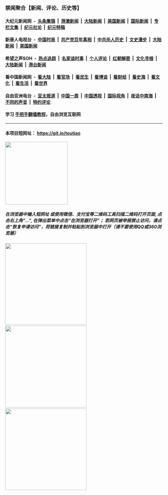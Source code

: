 ### 禁闻聚合【新闻、评论、历史等】

#### 大纪元新闻网 &nbsp;-&nbsp; [头条集锦](indexes/E头条集锦.md?t=03061032) &nbsp;|&nbsp; [港澳新闻](indexes/E港澳新闻.md?t=03061032)  &nbsp;|&nbsp; [大陆新闻](indexes/E大陆新闻.md?t=03061032) &nbsp;|&nbsp; [美国新闻](indexes/E美国新闻.md?t=03061032) &nbsp;|&nbsp; [国际新闻](indexes/E国际新闻.md?t=03061032) &nbsp;|&nbsp; [专栏文集](indexes/E专栏文集.md?t=03061032) &nbsp;|&nbsp; [纪元社论](indexes/E纪元社论.md?t=03061032) &nbsp;|&nbsp; [纪元特稿](indexes/E纪元特稿.md?t=03061032) 

#### 新唐人电视台 &nbsp;-&nbsp; [中国时局](indexes/N中国时局.md?t=03061032) &nbsp;|&nbsp; [共产党百年真相](indexes/N共产党百年真相.md?t=03061032) &nbsp;|&nbsp; [中共杀人历史](indexes/N中共杀人历史.md?t=03061032) &nbsp;|&nbsp; [文史漫步](indexes/N文史漫步.md?t=03061032) &nbsp;|&nbsp; [大陆新闻](indexes/N大陆新闻.md?t=03061032) &nbsp;|&nbsp; [美国新闻](indexes/N美国新闻.md?t=03061032)

#### 希望之声SOH &nbsp;-&nbsp; [热点追踪](indexes/H热点追踪.md?t=03061032) &nbsp;|&nbsp; [名家谈时事](indexes/H名家谈时事.md?t=03061032) &nbsp;|&nbsp; [个人评论](indexes/H个人评论.md?t=03061032)  &nbsp;|&nbsp; [红朝解密](indexes/H红朝解密.md?t=03061032) &nbsp;|&nbsp; [文化寻根](indexes/H文化寻根.md?t=03061032) &nbsp;|&nbsp; [大陆新闻](indexes/H大陆新闻.md?t=03061032) &nbsp;|&nbsp; [港台新闻](indexes/H港台新闻.md?t=03061032)

#### 看中国新闻网 &nbsp;-&nbsp; [看大陆](indexes/S看大陆.md?t=03061032) &nbsp;|&nbsp; [看官场](indexes/S看官场.md?t=03061032) &nbsp;|&nbsp; [看民生](indexes/S看民生.md?t=03061032)  &nbsp;|&nbsp; [看博谈](indexes/S看博谈.md?t=03061032) &nbsp;|&nbsp; [看财经](indexes/S看财经.md?t=03061032) &nbsp;|&nbsp; [看史海](indexes/S看史海.md?t=03061032) &nbsp;|&nbsp; [看文化](indexes/S看文化.md?t=03061032) &nbsp;|&nbsp; [看生活](indexes/S看生活.md?t=03061032) &nbsp;|&nbsp; [看世界](indexes/S看世界.md?t=03061032)

#### 自由亚洲电台 &nbsp;-&nbsp; [亚太报道](indexes/R亚太报道.md?t=03061032) &nbsp;|&nbsp; [中国一周](indexes/R中国一周.md?t=03061032) &nbsp;|&nbsp; [中国透视](indexes/R中国透视.md?t=03061032)  &nbsp;|&nbsp; [国际视角](indexes/R国际视角.md?t=03061032) &nbsp;|&nbsp; [夜话中南海](indexes/R夜话中南海.md?t=03061032) &nbsp;|&nbsp; [不同的声音](indexes/R不同的声音.md?t=03061032) &nbsp;|&nbsp; [特约评论](indexes/R特约评论.md?t=03061032)

#### 学习 [手把手翻墙教程](https://github.com/gfw-breaker/guides/wiki)，自由浏览互联网

----

#### 本项目短网址： https://git.io/toutiao
<img src="https://raw.githubusercontent.com/gfw-breaker/banned-news/master/scripts/img/qr.png" width="200px"/>  

##### 在浏览器中输入短网址 或使用微信、支付宝等二维码工具扫描二维码打开页面, 点击右上角"...", 在弹出菜单中点击“在浏览器打开”； 若网页被举报禁止访问，请点击“恢复申请访问”，将链接复制并粘贴到浏览器中打开（请不要使用QQ或360浏览器）

<img src="https://raw.githubusercontent.com/gfw-breaker/banned-news/master/scripts/img/1.png" width="260px"/> &nbsp; <img src="https://raw.githubusercontent.com/gfw-breaker/banned-news/master/scripts/img/2.png" width="260px"/> &nbsp; <img src="https://raw.githubusercontent.com/gfw-breaker/banned-news/master/scripts/img/3.png" width="260px"/>
